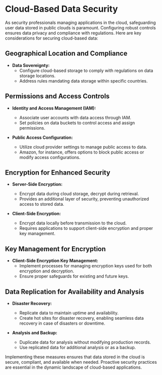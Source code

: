 # Cloud-Based Data Security

As security professionals managing applications in the cloud, safeguarding user data stored in public clouds is paramount. Configuring robust controls ensures data privacy and compliance with regulations. Here are key considerations for securing cloud-based data:

## Geographical Location and Compliance

- **Data Sovereignty:**
	- Configure cloud-based storage to comply with regulations on data storage locations.
	- Address rules mandating data storage within specific countries.

## Permissions and Access Controls

- **Identity and Access Management (IAM):**
    - Associate user accounts with data access through IAM.
    - Set policies on data buckets to control access and assign permissions.

- **Public Access Configuration:**
    - Utilize cloud provider settings to manage public access to data.
    - Amazon, for instance, offers options to block public access or modify access configurations.

## Encryption for Enhanced Security

- **Server-Side Encryption:**
    - Encrypt data during cloud storage, decrypt during retrieval.
    - Provides an additional layer of security, preventing unauthorized access to stored data.

- **Client-Side Encryption:**
    - Encrypt data locally before transmission to the cloud.
    - Requires applications to support client-side encryption and proper key management.

## Key Management for Encryption

- **Client-Side Encryption Key Management:**
    - Implement processes for managing encryption keys used for both encryption and decryption.
    - Ensure proper safeguards for existing and future keys.

## Data Replication for Availability and Analysis

- **Disaster Recovery:**
    - Replicate data to maintain uptime and availability.
    - Create hot sites for disaster recovery, enabling seamless data recovery in case of disasters or downtime.

- **Analysis and Backup:**
    - Duplicate data for analysis without modifying production records.
    - Use replicated data for additional analysis or as a backup.

Implementing these measures ensures that data stored in the cloud is secure, compliant, and available when needed. Proactive security practices are essential in the dynamic landscape of cloud-based applications.
